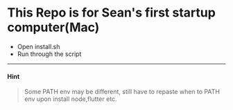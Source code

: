 # This Repo is for Sean's first startup computer(Mac)

- Open install.sh
- Run through the script

-----
#### Hint
> Some PATH env may be different, still have to repaste when to PATH env upon install node,flutter etc.




